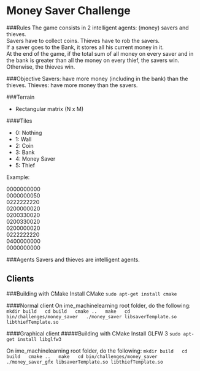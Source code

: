 Money Saver Challenge
=====================

###Rules
The game consists in 2 intelligent agents: (money) savers and thieves.  
Savers have to collect coins. Thieves have to rob the savers.  
If a saver goes to the Bank, it stores all his current money in it.  
At the end of the game, if the total sum of all money on every saver and in the
bank is greater than all the money on every thief, the savers win. Otherwise,
the thieves win.

###Objective
Savers: have more money (including in the bank) than the thieves.
Thieves: have more money than the savers.

###Terrain

- Rectangular matrix (N x M)

####Tiles
- 0: Nothing
- 1: Wall
- 2: Coin
- 3: Bank
- 4: Money Saver
- 5: Thief

Example:

0000000000  
0000000050  
0222222220  
0200000020  
0200330020  
0200330020  
0200000020  
0222222220  
0400000000  
0000000000  

###Agents
Savers and thieves are intelligent agents.


Clients
-------
###Building with CMake
Install CMake
``sudo apt-get install cmake``

####Normal client
On ime_machinelearning root folder, do the following:
``
mkdir build  
cd build  
cmake ..  
make  
cd bin/challenges/money_saver  
./money_saver libsaverTemplate.so libthiefTemplate.so
``

####Graphical client
#####Building with CMake
Install GLFW 3
``sudo apt-get install libglfw3``  

On ime_machinelearning root folder, do the following:
``
mkdir build  
cd build  
cmake ..  
make  
cd bin/challenges/money_saver  
./money_saver_gfx libsaverTemplate.so libthiefTemplate.so
``
